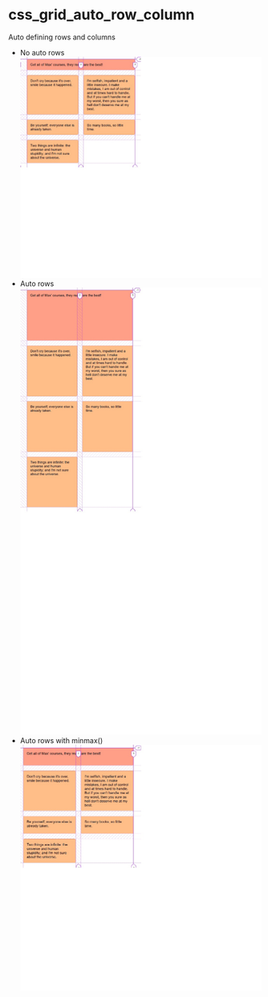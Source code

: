 # css_grid_auto_row_column
Auto defining rows and columns

* No auto rows
![alt](https://github.com/kumudug/css_grid_auto_row_column/blob/master/1.jpg "1")
* Auto rows
![alt](https://github.com/kumudug/css_grid_auto_row_column/blob/master/2.jpg "2")
* Auto rows with minmax()
![alt](https://github.com/kumudug/css_grid_auto_row_column/blob/master/3.jpg "3")
